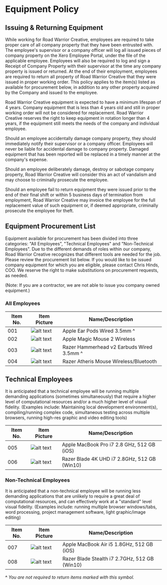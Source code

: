 # Equipment Policy

## Issuing & Returning Equipment

While working for Road Warrior Creative, employees are required to take proper care of all company property that they have been entrusted with. The employee's supervisor or a company officer will log all issued pieces of company property on the Xero Employee Portal, under the file of the applicable employee. Employees will also be required to log and sign a Receipt of Company Property with their supervisor at the time any company property is issued or returned. At the end of their employment, employees are required to return all property of Road Warrior Creative that they were issued in proper working order. This policy applies to the item(s) listed as available for procurement below, in addition to any other property acquired by the Company and issued to the employee.

Road Warrior Creative equipment is expected to have a minimum lifespan of 4 years. Company equipment that is less than 4 years old and still in proper working order will not be considered for replacement. Road Warrior Creative reserves the right to keep equipment in rotation longer than 4 years, if the equipment still meets the needs of the company and individual employee.

Should an employee accidentally damage company property, they should immediately notify their supervisor or a company officer. Employees will never be liable for accidental damage to company property. Damaged equipment that has been reported will be replaced in a timely manner at the company's expense.

Should an employee deliberately damage, destroy or sabotage company property, Road Warrior Creative will consider this an act of vandalism and may choose to criminally prosecute the employee.

Should an employee fail to return equipment they were issued prior to the end of their final shift or within 5 business days of termination from employment, Road Warrior Creative may invoice the employee for the full replacement value of such equipment or, if deemed appropriate, criminally prosecute the employee for theft. 

## Equipment Procurement List

Equipment available for procurement has been divided into three categories: "All Employees", "Technical Employees" and "Non-Technical Employees". Due to the different demands of roles within our company, Road Warrior Creative recognizes that different tools are needed for the job. Please review the procurement list below. If you would like to be issued company equipment for which you are eligible, please contact Chris Hinds, COO. We reserve the right to make substitutions on procurement requests, as needed.

(Note: If you are a contractor, we are not able to issue you company owned equipment.)

### All Employees

Item No. | Item Picture | Name/Description
--- | --- | ---
001 | ![alt text](https://roadwarriorcreative.com/wp-content/uploads/2018/05/ear-pods-200px.png) | Apple Ear Pods Wired 3.5mm ^
002 | ![alt text](https://roadwarriorcreative.com/wp-content/uploads/2018/05/magic-mouse-200px.png) | Apple Magic Mouse 2 Wireless
003 | ![alt text](https://roadwarriorcreative.com/wp-content/uploads/2018/05/razer-hammerheadv2-200px.png) | Razer Hammerhead v2 Earbuds Wired 3.5mm ^
004 | ![alt text](https://roadwarriorcreative.com/wp-content/uploads/2018/05/razer-atheris-200px.png) | Razer Atheris Mouse Wireless/Bluetooth

## Technical Employees

It is anticipated that a technical employee will be running multiple demanding applications (sometimes simultaneously) that require a higher level of computational resources and/or a much higher level of visual fidelity. (Examples include: Maintaining local development environment(s), compiling/running complex code, simultaneous testing across multiple browsers, running high-res graphic and video editing tools)

Item No. | Item Picture | Name/Description
--- | --- | ---
005 | ![alt text](https://roadwarriorcreative.com/wp-content/uploads/2018/05/macbook-pro-200px.png) | Apple MacBook Pro i7 2.8 GHz, 512 GB (iOS)
006 | ![alt text](https://roadwarriorcreative.com/wp-content/uploads/2018/05/razer-blade-200px.png) | Razer Blade 4K UHD i7 2.8GHz, 512 GB (Win10)

### Non-Technical Employees

It is anticipated that a non-technical employee will be running less demanding applications that are unlikely to require a great deal of computational resources, and can effectively work at a "standard" level visual fidelity. (Examples include: running multiple browser windows/tabs, word processing, project management software, light graphic/image editing)

Item No. | Item Picture | Name/Description
--- | --- | ---
007 | ![alt text](https://roadwarriorcreative.com/wp-content/uploads/2018/05/macbook-air-200px.png) | Apple MacBook Air i5 1.8GHz, 512 GB (iOS)
008 | ![alt text](https://roadwarriorcreative.com/wp-content/uploads/2018/05/razer-blade-stealth-200px.png) | Razer Blade Stealth i7 2.7GHz, 512 GB (Win10)

__^__ *You are not required to return items marked with this symbol.*
